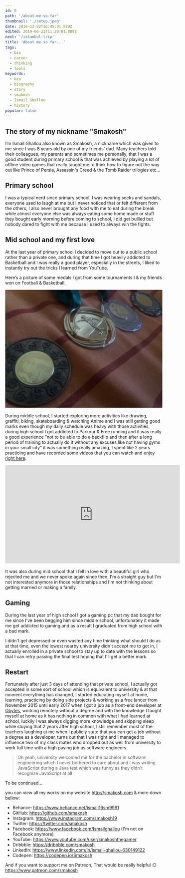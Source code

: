 ```yaml
---
id: 0
path: '/about-me-so-far'
thumbnail: './setup.jpeg'
date: 2016-12-02T16:45:01.889Z
edited: 2019-06-21T11:29:01.889Z
next: '/istanbul-trip'
title: 'About me so far...'
tags:
  - bio
  - career
  - thinking
  - tools
keywords:
  - bio
  - biography
  - story
  - smakosh
  - Ismail Ghallou
  - history
popular: false
---
```


## The story of my nickname "Smakosh"

I’m Ismail Ghallou also known as Smakosh, a nickname which was given to me since I was 8 years old by one of my friends’ dad. Many teachers told their colleagues, my parents and sometimes me personally, that I was a good student during primary school & that was achieved by playing a lot of offline video games that really taught me to think how to figure out the way out like Prince of Persia, Assassin's Creed & the Tomb Raider trilogies etc...

## Primary school

I was a typical nerd since primary school, I was wearing socks and sandals, everyone used to laugh at me but I never noticed that or felt different from the others, I also never brought any food with me to eat during the break while almost everyone else was always eating some home made or stuff they bought early morning before coming to school, I did get bullied but nobody dared to fight with me because I used to always win the fights.

## Mid school and my first love

At the last year of primary school I decided to move out to a public school rather than a private one, and during that time I got heavily addicted to Basketball and I was really a good player, especially in the streets, I liked to instantly try out the tricks I learned from YouTube.

Here’s a picture of some medals I got from some tournaments I & my friends won on Football & Basketball.

![medals](medals.jpeg 'Follow me on Instagram to see more : https://www.instagram.com/smakosh19')

During middle school, I started exploring more activities like drawing, graffiti, biking, skateboarding & watching Anime and I was still getting good marks even though my daily schedule was heavy with those activities, during high school I got addicted to Parkour & Free running and it was really a good experience “not to be able to do a backflip and then after a long period of training to actually do it without any excuses like not having gyms in your small city” it was something really amazing, I spent like 2 years practicing and have recorded some videos that you can watch and enjoy [right here](https://www.instagram.com/smakosh19).

<div class="responsiveVideo">
  <iframe width="560" height="315" src="https://www.youtube.com/embed/bujbKsEKZ-4" frameborder="0" allow="encrypted-media" allowfullscreen></iframe>
</div>

It was also during mid school that I fell in love with a beautiful girl who rejected me and we never spoke again since then, I'm a straight guy but I'm not interested anymore in those relationships and I'm not thinking about getting married or making a family.

## Gaming

During the last year of high school I got a gaming pc that my dad bought for me since I've been begging him since middle school, unfortunately it made me get addicted to gaming and as a result I graduated from high school with a bad mark.

I didn't get depressed or even wasted any time thinking what should I do as at that time, even the lowest nearby university didn't accept me to get in, I actually enrolled in a private school to stay up to date with the lessons so that I can retry passing the final test hoping that I'll get a better mark.

## Restart

Fortunately after just 3 days of attending that private school, I actually got accepted in some sort of school which is equivalent to university & at that moment everything has changed, I started educating myself at home, learning, practicing by doing side projects & working as a free lancer from November 2015 until early 2017 when I got a job as a front-end developer at [Obytes](https://obytes.com/?ref=smakosh), working remotely without a degree and with the knowledge I taught myself at home as it has nothing in common with what I had learned at school, luckily I was always digging more knowledge and skipping sleep while stuying that 2 years after high school, I still remember most of the teachers laughing at me when I publicly state that you can get a job without a degree as a developer, turns out that I was right and I managed to influence two of my class mates who dropped out as well from university to work full time with a high paying job as software engineers.

> Oh yeah, university welcomed me for the bachelor in software engineering which I never bothered to care about and I was writing JavaScript during a Java test which was funny as they didn't recognize JavaScript at all

To be continued...

you can view all my works on my website http://smakosh.com & more down bellow:

- Behance: https://www.behance.net/ismail16sm9991
- GitHub: https://github.com/smakosh
- Instagram: https://www.instagram.com/smakosh19
- Twitter: https://twitter.com/smakosh
- Facebook: https://www.facebook.com/Ismailghallou (I'm not on Facebook anymore)
- YouTube: https://www.youtube.com/user/smakoshthegamer
- Dribbble: https://dribbble.com/smakosh
- LinkedIn: https://www.linkedin.com/in/ismail-ghallou-630149122
- Codepen: https://codepen.io/Smakosh

And if you want to support me on Patreon, That would be really helpful :D https://www.patreon.com/smakosh
